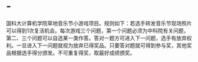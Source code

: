 # -
国科大计算机学院草地音乐节小游戏项目。规则如下：若选手转发音乐节现场照片可以得到1次复活机会。每次游戏三个问题，第一个问题必须为中科院有关问题，第二、三个问题可以自选某一类作答。答对一题方可进入下一问题，选手有放弃权利。一旦进入下一问题就视为放弃已得奖品。只要答对题就可得到参与奖，其他奖品根据选手得分颁发。不可重复得奖，取最好成绩颁奖。
